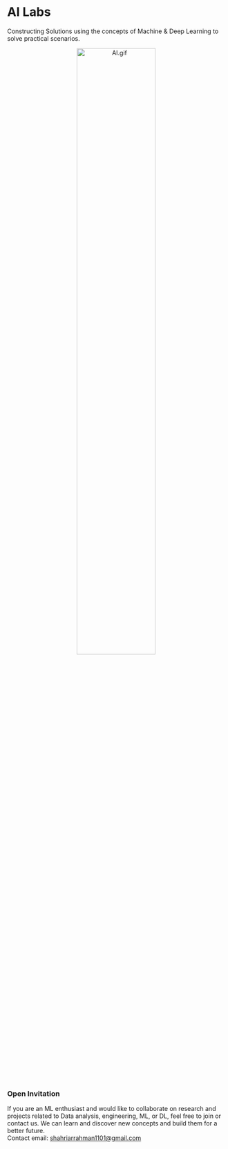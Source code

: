 # AI Labs
Constructing Solutions using the concepts of Machine & Deep Learning to solve practical scenarios.

<div align="center">
    <img width="60%" src="src/files/AI-Labs.gif" alt="AI.gif" >
</div>

</br></br>

### Open Invitation
If you are an ML enthusiast and would like to collaborate on research and projects related to Data analysis, engineering, ML, or DL, feel free to join or contact us. We can learn and discover new concepts and build them for a better future.
</br>
Contact email: shahriarrahman1101@gmail.com

